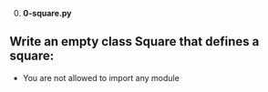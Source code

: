0. **0-square.py**

## Write an empty class Square that defines a square:
- You are not allowed to import any module

